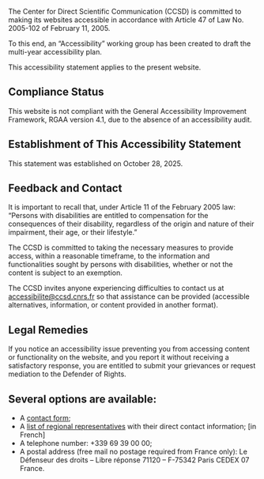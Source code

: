 The Center for Direct Scientific Communication (CCSD) is committed to making its websites accessible in accordance with
Article 47 of Law No. 2005-102 of February 11, 2005.

To this end, an “Accessibility” working group has been created to draft the multi-year accessibility plan.

This accessibility statement applies to the present website.

## Compliance Status
This website is not compliant with the General Accessibility Improvement Framework, RGAA version 4.1, due to
the absence of an accessibility audit.

## Establishment of This Accessibility Statement
This statement was established on October 28, 2025.

## Feedback and Contact
It is important to recall that, under Article 11 of the February 2005 law: “Persons with disabilities are entitled to
compensation for the consequences of their disability, regardless of the origin and nature of their impairment, their
age, or their lifestyle.”

The CCSD is committed to taking the necessary measures to provide access, within a reasonable timeframe, to the
information and functionalities sought by persons with disabilities, whether or not the content is subject to an
exemption.

The CCSD invites anyone experiencing difficulties to contact us at accessibilite@ccsd.cnrs.fr so that assistance can
be provided (accessible alternatives, information, or content provided in another format).

## Legal Remedies
If you notice an accessibility issue preventing you from accessing content or functionality on the website, and you
report it without receiving a satisfactory response, you are entitled to submit your grievances or request mediation to
the Defender of Rights.

## Several options are available:

- A [contact form](https://formulaire.defenseurdesdroits.fr/formulaire_saisine);
- A [list of regional representatives](http://www.defenseurdesdroits.fr/office/) with their direct contact information; [in French]
- A telephone number: +339 69 39 00 00;
- A postal address (free mail no postage required from France only): Le Défenseur des droits – Libre réponse 71120 – F-75342 Paris CEDEX 07
France.